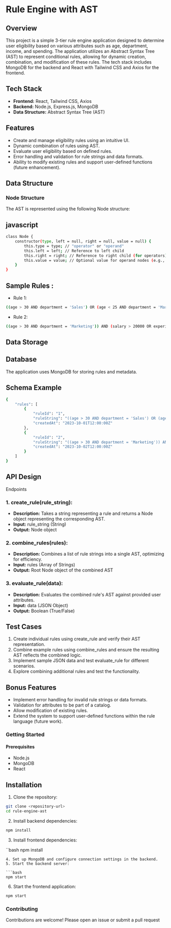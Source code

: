 
# Rule Engine with AST

## Overview
This project is a simple 3-tier rule engine application designed to determine user eligibility based on various attributes such as age, department, income, and spending. The application utilizes an Abstract Syntax Tree (AST) to represent conditional rules, allowing for dynamic creation, combination, and modification of these rules. The tech stack includes MongoDB for the backend and React with Tailwind CSS and Axios for the frontend.

## Tech Stack

- **Frontend:** React, Tailwind CSS, Axios
- **Backend:** Node.js, Express.js, MongoDB
- **Data Structure:** Abstract Syntax Tree (AST)

## Features

- Create and manage eligibility rules using an intuitive UI.
- Dynamic combination of rules using AST.
- Evaluate user eligibility based on defined rules.
- Error handling and validation for rule strings and data formats.
- Ability to modify existing rules and support user-defined functions (future enhancement).

## Data Structure
### Node Structure
The AST is represented using the following Node structure:

## javascript

```bash
class Node {
    constructor(type, left = null, right = null, value = null) {
        this.type = type; // "operator" or "operand"
        this.left = left; // Reference to left child
        this.right = right; // Reference to right child (for operators)
        this.value = value; // Optional value for operand nodes (e.g., number for comparisons)
    }
}
```

## Sample Rules :

- Rule 1:

```bash
((age > 30 AND department = 'Sales') OR (age < 25 AND department = 'Marketing')) AND (salary > 50000 OR experience > 5)
```
- Rule 2:

```bash
((age > 30 AND department = 'Marketing')) AND (salary > 20000 OR experience > 5)
```
## Data Storage
## Database
The application uses MongoDB for storing rules and metadata.

## Schema Example

```bash
{
    "rules": [
        {
            "ruleId": "1",
            "ruleString": "((age > 30 AND department = 'Sales') OR (age < 25 AND department = 'Marketing')) AND (salary > 50000 OR experience > 5)",
            "createdAt": "2023-10-01T12:00:00Z"
        },
        {
            "ruleId": "2",
            "ruleString": "((age > 30 AND department = 'Marketing')) AND (salary > 20000 OR experience > 5)",
            "createdAt": "2023-10-02T12:00:00Z"
        }
    ]
}
```

## API Design
Endpoints
### 1. create_rule(rule_string):

- **Description:** Takes a string representing a rule and returns a Node object representing the corresponding AST.
- **Input:** rule_string (String)
- **Output:** Node object

### 2. combine_rules(rules):

- **Description:** Combines a list of rule strings into a single AST, optimizing for efficiency.
- **Input:** rules (Array of Strings)
- **Output:** Root Node object of the combined AST

### 3. evaluate_rule(data):

- **Description:**  Evaluates the combined rule's AST against provided user attributes.
- **Input:** data (JSON Object)
- **Output:**  Boolean (True/False)

## Test Cases
1. Create individual rules using create_rule and verify their AST representation.
2. Combine example rules using combine_rules and ensure the resulting AST reflects the combined logic.
3. Implement sample JSON data and test evaluate_rule for different scenarios.
4. Explore combining additional rules and test the functionality.

## Bonus Features
- Implement error handling for invalid rule strings or data formats.
- Validation for attributes to be part of a catalog.
- Allow modification of existing rules.
- Extend the system to support user-defined functions within the rule language (future work).

### Getting Started
#### Prerequisites

- Node.js
- MongoDB
- React

## Installation
1. Clone the repository:

```bash
git clone <repository-url>
cd rule-engine-ast
```
2. Install backend dependencies:

```bash
npm install
```
3. Install frontend dependencies:

``bash
npm install
```
4. Set up MongoDB and configure connection settings in the backend.
5. Start the backend server:

```bash
npm start
```
6. Start the frontend application:
```bash
npm start
```

### Contributing
Contributions are welcome! Please open an issue or submit a pull request
